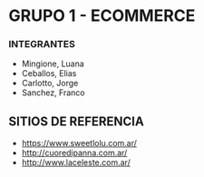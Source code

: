 # GRUPO 1 - ECOMMERCE

### INTEGRANTES

- Mingione, Luana
- Ceballos, Elias
- Carlotto, Jorge
- Sanchez, Franco

## SITIOS DE REFERENCIA
- https://www.sweetlolu.com.ar/
- http://cuoredipanna.com.ar/
- http://www.laceleste.com.ar/